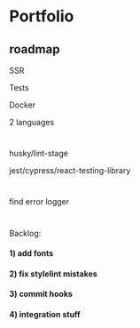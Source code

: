 # Portfolio

## roadmap

SSR

Tests

Docker

2 languages
#
#
husky/lint-stage

jest/cypress/react-testing-library
#
find error logger
#
#
Backlog:
#### 1) add fonts 
#### 2) fix stylelint mistakes
#### 3) commit hooks
#### 4) integration stuff
